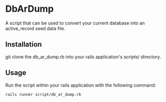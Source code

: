 # DbArDump

A script that can be used to convert your current database into an active_record seed data file.

## Installation

git clone the db_ar_dump.rb into your rails application's scripts/ directory. 

## Usage

Run the script within your rails application with the following command:

    rails runner script/db_ar_dump.rb
